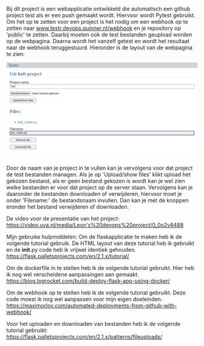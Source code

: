 Bij dit project is een webapplicatie ontwikkeld die automatisch een github project test als er een push gemaakt wordt. Hiervoor wordt Pytest gebruikt. Om het op te zetten voor een project is het nodig om een webhook op te zetten naar www.testr.devops.quinner.nl/webhook en je repository op 'public' te zetten. Daarbij moeten ook de test bestanden geupload worden op de webpagina. Daarna wordt het vanzelf getest en wordt het resultaat naar de webhook teruggestuurd.
Hieronder is de layout van de webpagina te zien:

!["Webpage"](/doc/webpage.jpeg)

Door de naam van je project in te vullen kan je vervolgens voor dat project de test bestanden managen. Als je op 'Upload/show files' klikt upload het gekozen bestand, als er geen bestand gekozen is wordt kan je wel zien welke bestanden er voor dat project op de server staan. Vervolgens kan je daaronder de bestanden downloaden of verwijderen, hiervoor moet je onder 'Filename:' de bestandsnaam invullen. Dan kan je met de knoppen eronder het bestand verwijderen of downloaden.

De video voor de presentatie van het project:
https://video.uva.nl/media/Leon's%20devops%20project/0_0o2v8488

Mijn gebruike hulpmiddelen:
Om de flaskapplicatie te maken heb ik de volgende tutorial gebruik. De HTML layout van deze tutorial heb ik gebruikt en de __init__.py code heb ik vrijwel identiek gehouden.
https://flask.palletsprojects.com/en/2.1.x/tutorial/

Om de dockerfile in te stellen heb ik de volgende tutorial gebruikt. Hier heb ik nog wel verscheidene aanpassingen aan gemaakt.
https://blog.logrocket.com/build-deploy-flask-app-using-docker/

Om de webhook op te stellen heb ik de volgende tutorial gebruikt. Deze code moest ik nog wel aanpassen voor mijn eigen doeleinden.
https://maximorlov.com/automated-deployments-from-github-with-webhook/

Voor het uploaden en downloaden van bestanden heb ik de volgende tutorial gebruikt:
https://flask.palletsprojects.com/en/2.1.x/patterns/fileuploads/
